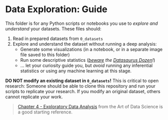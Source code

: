 # Data Exploration: Guide

This folder is for any Python scripts or notebooks you use to _explore and
understand_ your datasets. These files should:

1. Read in prepared datasets from `0_datasets`
2. Explore and understand the dataset without running a deep analysis:
   - Generate some visualizations (in a notebook, or in a separate image file
     saved to this folder)
   - Run some descriptive statistics
     (_[beware](https://www.researchgate.net/publication/316652618_Same_Stats_Different_Graphs_Generating_Datasets_with_Varied_Appearance_and_Identical_Statistics_through_Simulated_Annealing)
     the
     [Datasaurus Dozen](https://www.research.autodesk.com/publications/same-stats-different-graphs/)!_)
   - ... let your curiosity guide you, but _avoid_ running any inferential
     statistics or using any machine learning at this stage.

**DO NOT modify an existing dataset in `0_datasets`!** This is critical to open
research: Someone should be able to clone this repository and run your scripts
to replicate your research. If you modify an original dataset, others cannot
replicate your work.

> [Chapter 4 - Exploratory Data Analysis](https://bookdown.org/rdpeng/artofdatascience/exploratory-data-analysis.html)
> from the Art of Data Science is a good starting reference.

